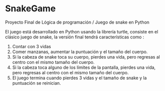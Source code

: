 # SnakeGame
Proyecto Final de Lógica de programación / Juego de snake en Python

El juego está desarrollado en Python usando la librería turtle, consiste en el clásico juego de snake,
la versión final tendrá características como :

1. Contar con 3 vidas
2. Comer manzanas, aumentar la puntuación y el tamaño del cuerpo.
3. Si la cabeza de snake toca su cuerpo, pierdes una vida, pero regresas al centro con el mismo tamaño del cuerpo.
4. Si la cabeza toca alguno de los límites de la pantalla, pierdes una vida, pero regresas al centro con el mismo tamaño del cuerpo.
5. El juego termina cuando pierdes 3 vidas y el tamaño de snake y la puntuación se reinician.
